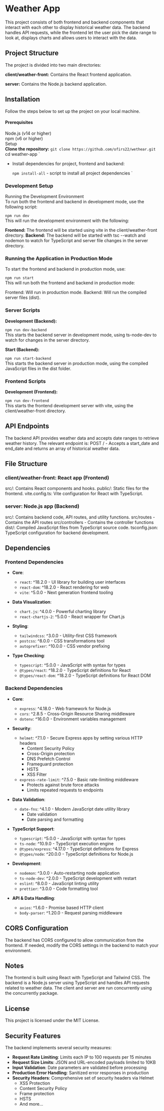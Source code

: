 # Weather App
This project consists of both frontend and backend components that interact with each other to display historical weather data. The backend handles API requests, while the frontend let the user pick the date range to look at, displays charts and allows users to interact with the data.

## Project Structure
The project is divided into two main directories:

**client/weather-front:** Contains the React frontend application.

**server:** Contains the Node.js backend application.

## Installation
Follow the steps below to set up the project on your local machine.

#### Prerequisites
Node.js (v14 or higher)  
npm (v6 or higher)  
Setup  
**Clone the repository:**
  `git clone https://github.com/ofirs22/wethear.git  
  `cd weather-app  `  

- Install dependencies for project, frontend and backend:
 
  `npm install-all` - script to install all project dependencies  `  

### Development Setup  
Running the Development Environment  
To run both the frontend and backend in development mode, use the following script:  

`npm run dev  `  
This will run the development environment with the following:  

**Frontend:** The frontend will be started using vite in the client/weather-front directory.
**Backend:** The backend will be started with tsc --watch and nodemon to watch for TypeScript and server file changes in the server directory.

### Running the Application in Production Mode
To start the frontend and backend in production mode, use:

  `npm run start  `  
  This will run both the frontend and backend in production mode:

Frontend: Will run in production mode.
Backend: Will run the compiled server files (dist).

### **Server Scripts**
**Development (Backend):**

  `npm run dev-backend  `  
  This starts the backend server in development mode, using ts-node-dev to watch for changes in the server directory.

**Start (Backend):**

  `npm run start-backend  `  
  This starts the backend server in production mode, using the compiled JavaScript files in the dist folder.

### **Frontend Scripts**

**Development (Frontend):**
 
  `npm run dev-frontend  `  
    This starts the frontend development server with vite, using the client/weather-front directory.

## API Endpoints
The backend API provides weather data and accepts date ranges to retrieve weather history. The relevant endpoint is:
POST / - Accepts a start_date and end_date and returns an array of historical weather data.

## **File Structure**

### **client/weather-front: React app (Frontend)**
  src/: Contains React components and hooks.
  public/: Static files for the frontend.
  vite.config.ts: Vite configuration for React with TypeScript.

### **server: Node.js app (Backend)**

  src/: Contains backend code, API routes, and utility functions.
  src/routes - Contains the API routes
  src/controllers - Contains the controller functions
  dist/: Compiled JavaScript files from TypeScript source code.
  tsconfig.json: TypeScript configuration for backend development.

## Dependencies

### Frontend Dependencies
- **Core**:
  - `react`: ^18.2.0 - UI library for building user interfaces
  - `react-dom`: ^18.2.0 - React rendering for web
  - `vite`: ^5.0.0 - Next generation frontend tooling

- **Data Visualization**:
  - `chart.js`: ^4.0.0 - Powerful charting library
  - `react-chartjs-2`: ^5.0.0 - React wrapper for Chart.js

- **Styling**:
  - `tailwindcss`: ^3.0.0 - Utility-first CSS framework
  - `postcss`: ^8.0.0 - CSS transformations tool
  - `autoprefixer`: ^10.0.0 - CSS vendor prefixing

- **Type Checking**:
  - `typescript`: ^5.0.0 - JavaScript with syntax for types
  - `@types/react`: ^18.2.0 - TypeScript definitions for React
  - `@types/react-dom`: ^18.2.0 - TypeScript definitions for React DOM

### Backend Dependencies
- **Core**:
  - `express`: ^4.18.0 - Web framework for Node.js
  - `cors`: ^2.8.5 - Cross-Origin Resource Sharing middleware
  - `dotenv`: ^16.0.0 - Environment variables management

- **Security**:
  - `helmet`: ^7.1.0 - Secure Express apps by setting various HTTP headers
    - Content Security Policy
    - Cross-Origin protection
    - DNS Prefetch Control
    - Frameguard protection
    - HSTS
    - XSS Filter
  - `express-rate-limit`: ^7.5.0 - Basic rate-limiting middleware
    - Protects against brute force attacks
    - Limits repeated requests to endpoints

- **Data Validation**:
  - `date-fns`: ^4.1.0 - Modern JavaScript date utility library
    - Date validation
    - Date parsing and formatting

- **TypeScript Support**:
  - `typescript`: ^5.0.0 - JavaScript with syntax for types
  - `ts-node`: ^10.9.0 - TypeScript execution engine
  - `@types/express`: ^4.17.0 - TypeScript definitions for Express
  - `@types/node`: ^20.0.0 - TypeScript definitions for Node.js

- **Development**:
  - `nodemon`: ^3.0.0 - Auto-restarting node application
  - `ts-node-dev`: ^2.0.0 - TypeScript development with restart
  - `eslint`: ^8.0.0 - JavaScript linting utility
  - `prettier`: ^3.0.0 - Code formatting tool

- **API & Data Handling**:
  - `axios`: ^1.6.0 - Promise based HTTP client
  - `body-parser`: ^1.20.0 - Request parsing middleware

## CORS Configuration
The backend has CORS configured to allow communication from the frontend. If needed, modify the CORS settings in the backend to match your environment.

## Notes

The frontend is built using React with TypeScript and Tailwind CSS.
The backend is a Node.js server using TypeScript and handles API requests related to weather data.
The client and server are run concurrently using the concurrently package.

## License

This project is licensed under the MIT License.

## Security Features
The backend implements several security measures:

- **Request Rate Limiting**: Limits each IP to 100 requests per 15 minutes
- **Request Size Limits**: JSON and URL-encoded payloads limited to 10KB
- **Input Validation**: Date parameters are validated before processing
- **Production Error Handling**: Sanitized error responses in production
- **Security Headers**: Comprehensive set of security headers via Helmet
  - XSS Protection
  - Content Security Policy
  - Frame protection
  - HSTS
  - And more...